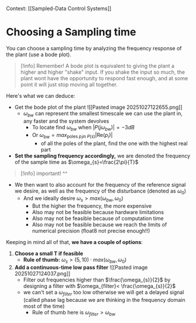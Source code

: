 Context: [[Sampled-Data Control Systems]]

# Choosing a Sampling time
You can choose a sampling time by analyzing the frequency response of the plant (use a bode plot).

>[!info] Remember! A bode plot is equivalent to giving the plant a higher and higher "shake" input. If you shake the input so much, the plant wont have the opportunity to respond fast enough, and at some point it will just stop moving all together.

Here's what we can deduce:
-  Get the bode plot of the plant
	![[Pasted image 20251027122655.png]]
	- $\omega_{bw}$ can represent the smallest timescale we can use the plant in, any faster and the system devolves
		- To locate find $\omega_{bw}$ when $|P(j\omega_{bw})|=-3dB$
		- Or $\omega_{bw}=max_{\text{poles}\;p_{i}\text{in}\;P(s)}|\mathrm{Re}(p_{i})|$
			- of all the poles of the plant, find the one with the highest real part
- **Set the sampling frequency accordingly,** we are denoted the frequency of the sample time as $\omega_{s}=\frac{2\pi}{T}$
> [!info] important! ^^
- We then want to also account for the frequency of the reference signal we desire, as well as the frequency of the disturbance (denoted as $\omega_{0}$)
	- And we ideally desire $\omega_{s} >max(\omega_{bw},\omega_{0})$
		- But the higher the frequency, the more expensive 
		- Also may not be feasible because hardware limitations
		- Also may not be feasible because of computation time
		- Also may not be feasible because we reach the limits of numerical precision (float8 not precise enough!!)

Keeping in mind all of that, **we have a couple of options**:
1. **Choose a small T if feasible**
	- **Rule of thumb:** $\omega_{s}>(5,10)\cdot max{(\omega_{bw},\omega_{0})}$
2. **Add a continuous-time low pass filter**
	![[Pasted image 20251027124037.png]]
	- Filter out frequencies higher than $\frac{\omega_{s}}{2}$ by designing a filter with $\omega_{filter}< \frac{\omega_{s}}{2}$
	- we can't set a $\omega_{filter}$ too low otherwise we will get a delayed signal (called phase lag because we are thinking in the frequency domain most of the time)
		- Rule of thumb here is $\omega_{filter}>\omega_{bw}$



